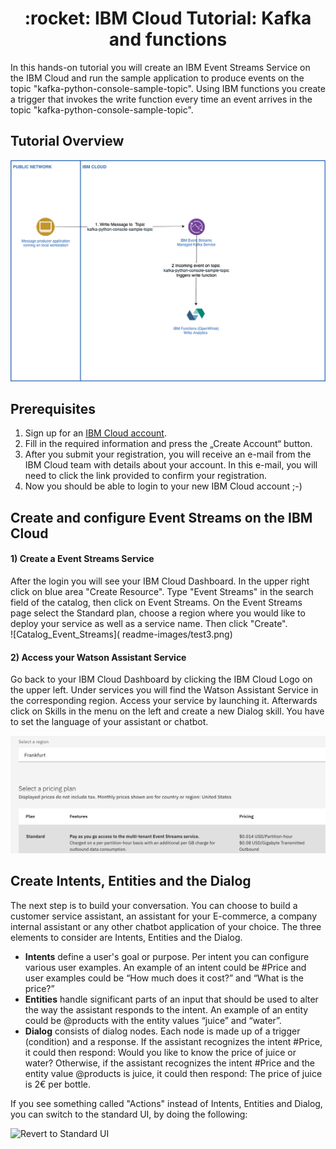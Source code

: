 <h1 align="center" style="border-bottom: none;">:rocket: IBM Cloud Tutorial: Kafka and functions</h1>

In this hands-on tutorial you will create an IBM Event Streams Service on the IBM Cloud and run the sample application to produce events on the topic "kafka-python-console-sample-topic". Using IBM functions you create a trigger that invokes the write function every time an event arrives in the topic "kafka-python-console-sample-topic".

## Tutorial Overview

![Overview](readme-images/Kafka-Functions-Tutorial.png)


## Prerequisites

1. Sign up for an [IBM Cloud account](https://cloud.ibm.com/registration).
2. Fill in the required information and press the „Create Account“ button.
3. After you submit your registration, you will receive an e-mail from the IBM Cloud team with details about your account. In this e-mail, you will need to click the link provided to confirm your registration.
4. Now you should be able to login to your new IBM Cloud account ;-) 

## Create and configure Event Streams on the IBM Cloud

<h4>1) Create a Event Streams Service</h4>
After the login you will see your IBM Cloud Dashboard. In the upper right click on blue area "Create Resource". 
Type "Event Streams" in the search field of the catalog, then click on Event Streams. 
On the Event Streams page select the Standard plan, choose a region where you would like to deploy your service as well as a service name. 
Then click "Create".
<br>
![Catalog_Event_Streams]( readme-images/test3.png)

<br>
<h4>2) Access your Watson Assistant Service</h4>
Go back to your IBM Cloud Dashboard by clicking the IBM Cloud Logo on the upper left. Under services you will find the Watson Assistant Service in the corresponding region. Access your service by launching it. Afterwards click on Skills in the menu on the left and create a new Dialog skill. You have to set the language of your assistant or chatbot.

![Create a new Skill]( ./readme-images/test.png)

## Create Intents, Entities and the Dialog

The next step is to build your conversation. You can choose to build a customer service assistant, an assistant for your E-commerce, a company internal assistant or any other chatbot application of your choice. The three elements to consider are Intents, Entities and the Dialog.
<ul>
  <li><strong>Intents</strong> define a user's goal or purpose. Per intent you can configure various user examples. An example of an intent could be #Price and user examples could be “How much does it cost?” and “What is the price?”</li>
<li><strong>Entities</strong> handle significant parts of an input that should be used to alter the way the assistant responds to the intent. An example of an entity could be @products with the entity values “juice” and “water”.</li>
<li><strong>Dialog</strong> consists of dialog nodes. Each node is made up of a trigger (condition) and a response. If the assistant recognizes the intent #Price, it could then respond: Would you like to know the price of juice or water? Otherwise, if the assistant recognizes the intent #Price and the entity value @products is juice, it could then respond: The price of juice is 2€ per bottle.</li>
</ul>
If you see something called "Actions" instead of Intents, Entities and Dialog, you can switch to the standard UI, by doing the following:

![Revert to Standard UI](readme_images/revert-to-standard-ui.png)




